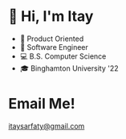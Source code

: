 # 👋 Hi, I'm Itay
- 🎢 Product Oriented
- 🤝 Software Engineer
- 💻 B.S. Computer Science
- 🎓 Binghamton University '22

# Email Me!
itaysarfaty@gmail.com 

<!--
**ItaySarfaty/ItaySarfaty** is a ✨ _special_ ✨ repository because its `README.md` (this file) appears on your GitHub profile.

Here are some ideas to get you started:

- 🔭 I’m currently working on ...
- 🌱 I’m currently learning ...
- 👯 I’m looking to collaborate on ...
- 🤔 I’m looking for help with ...
- 💬 Ask me about ...
- 📫 How to reach me: ...
- 😄 Pronouns: ...
- ⚡ Fun fact: ...
-->
